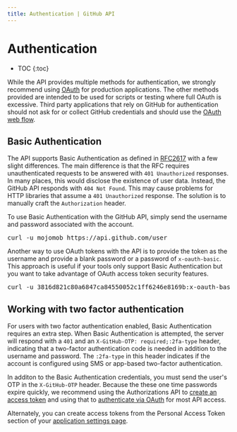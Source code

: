 ```yaml
---
title: Authentication | GitHub API
---
```


# Authentication

* TOC
{:toc}

While the API provides multiple methods for authentication, we strongly
recommend using [OAuth](/v3/oauth/) for production applications. The other
methods provided are intended to be used for scripts or testing where full
OAuth is excessive. Third party applications that rely on GitHub for
authentication should not ask for or collect GitHub credentials and should use
the [OAuth web flow](/v3/oauth).

## Basic Authentication

The API supports Basic Authentication as defined in
[RFC2617](http://www.ietf.org/rfc/rfc2617.txt) with a few slight differences.
The main difference is that the RFC requires unauthenticated requests to be
answered with `401 Unauthorized` responses. In many places, this would disclose
the existence of user data. Instead, the GitHub API responds with `404 Not Found`.
This may cause problems for HTTP libraries that assume a `401 Unauthorized`
response. The solution is to manually craft the `Authorization` header.

To use Basic Authentication with the GitHub API, simply send
the username and password associated with the account. 

<pre class='terminal'>
curl -u mojomob https://api.github.com/user
</pre>

Another way to use OAuth tokens with the API is to provide the token as the
username and provide a blank password or a password of `x-oauth-basic`. This
approach is useful if your tools only support Basic Authentication but you want
to take advantage of OAuth access token security features.

<pre class='terminal'>
curl -u 3816d821c80a6847ca84550052c1ff6246e8169b:x-oauth-basic https://api.github.com/user
</pre>

## Working with two factor authentication

For users with two factor authentication enabled, Basic Authentication requires
an extra step. When Basic Authentication is attempted, the server will respond
with a `401` and an `X-GitHub-OTP: required;:2fa-type` header, indicating that a 
two-factor authentication code is needed in addition to the username and password.
The `:2fa-type` in this header indicates if the account is configured using SMS
or app-based two-factor authentication.

In additon to the Basic Authentication credentials, you must send the user's OTP
in the `X-GitHub-OTP` header. Because the these one time passwords expire quickly,
we recommend using the Authorizations API to [create an access token][create-access]
and using that to [authenticate via OAuth][oauth-auth] for most API access.

Alternately, you can create access tokens from the Personal Access Token
section of your [application settings page](https://github.com/settings/application).

[create-access]: /v3/oauth/#create-a-new-authorization
[oauth-auth]: /v3/#authentication


